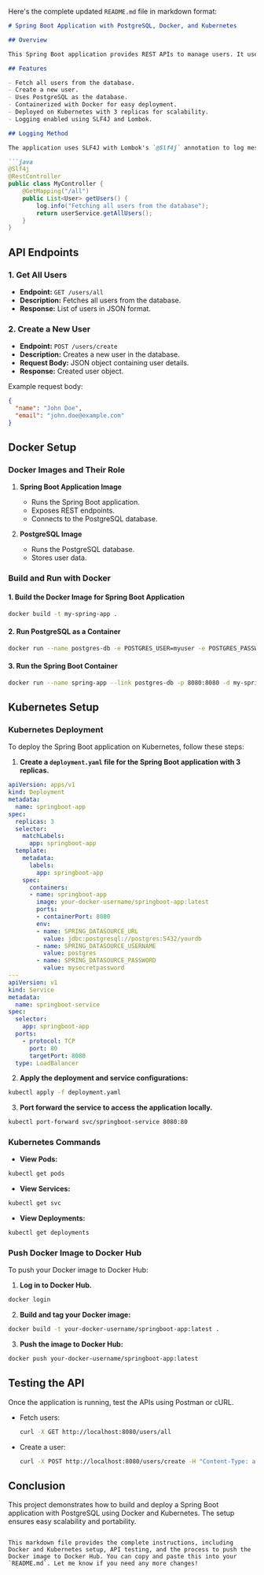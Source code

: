 Here's the complete updated `README.md` file in markdown format:

```markdown
# Spring Boot Application with PostgreSQL, Docker, and Kubernetes

## Overview

This Spring Boot application provides REST APIs to manage users. It uses PostgreSQL as the database and is containerized using Docker. The application includes logging for debugging and tracking API calls. It is also deployed on Kubernetes with 3 replicas for high availability and scalability.

## Features

- Fetch all users from the database.
- Create a new user.
- Uses PostgreSQL as the database.
- Containerized with Docker for easy deployment.
- Deployed on Kubernetes with 3 replicas for scalability.
- Logging enabled using SLF4J and Lombok.

## Logging Method

The application uses SLF4J with Lombok's `@Slf4j` annotation to log messages.

```java
@Slf4j
@RestController
public class MyController {
    @GetMapping("/all")
    public List<User> getUsers() {
        log.info("Fetching all users from the database");
        return userService.getAllUsers();
    }
}
```

## API Endpoints

### 1. Get All Users

- **Endpoint:** `GET /users/all`
- **Description:** Fetches all users from the database.
- **Response:** List of users in JSON format.

### 2. Create a New User

- **Endpoint:** `POST /users/create`
- **Description:** Creates a new user in the database.
- **Request Body:** JSON object containing user details.
- **Response:** Created user object.

Example request body:

```json
{
  "name": "John Doe",
  "email": "john.doe@example.com"
}
```

## Docker Setup

### Docker Images and Their Role

1. **Spring Boot Application Image**

    - Runs the Spring Boot application.
    - Exposes REST endpoints.
    - Connects to the PostgreSQL database.

2. **PostgreSQL Image**

    - Runs the PostgreSQL database.
    - Stores user data.

### Build and Run with Docker

#### 1. Build the Docker Image for Spring Boot Application

```sh
docker build -t my-spring-app .
```

#### 2. Run PostgreSQL as a Container

```sh
docker run --name postgres-db -e POSTGRES_USER=myuser -e POSTGRES_PASSWORD=mypassword -e POSTGRES_DB=mydatabase -p 5432:5432 -d postgres
```

#### 3. Run the Spring Boot Container

```sh
docker run --name spring-app --link postgres-db -p 8080:8080 -d my-spring-app
```

## Kubernetes Setup

### Kubernetes Deployment

To deploy the Spring Boot application on Kubernetes, follow these steps:

1. **Create a `deployment.yaml` file for the Spring Boot application with 3 replicas.**

```yaml
apiVersion: apps/v1
kind: Deployment
metadata:
  name: springboot-app
spec:
  replicas: 3
  selector:
    matchLabels:
      app: springboot-app
  template:
    metadata:
      labels:
        app: springboot-app
    spec:
      containers:
      - name: springboot-app
        image: your-docker-username/springboot-app:latest
        ports:
        - containerPort: 8080
        env:
        - name: SPRING_DATASOURCE_URL
          value: jdbc:postgresql://postgres:5432/yourdb
        - name: SPRING_DATASOURCE_USERNAME
          value: postgres
        - name: SPRING_DATASOURCE_PASSWORD
          value: mysecretpassword
---
apiVersion: v1
kind: Service
metadata:
  name: springboot-service
spec:
  selector:
    app: springboot-app
  ports:
    - protocol: TCP
      port: 80
      targetPort: 8080
  type: LoadBalancer
```

2. **Apply the deployment and service configurations:**

```bash
kubectl apply -f deployment.yaml
```

3. **Port forward the service to access the application locally.**

```bash
kubectl port-forward svc/springboot-service 8080:80
```

### Kubernetes Commands

- **View Pods:**

```bash
kubectl get pods
```

- **View Services:**

```bash
kubectl get svc
```

- **View Deployments:**

```bash
kubectl get deployments
```

### Push Docker Image to Docker Hub

To push your Docker image to Docker Hub:

1. **Log in to Docker Hub.**

```bash
docker login
```

2. **Build and tag your Docker image:**

```bash
docker build -t your-docker-username/springboot-app:latest .
```

3. **Push the image to Docker Hub:**

```bash
docker push your-docker-username/springboot-app:latest
```

## Testing the API

Once the application is running, test the APIs using Postman or cURL.

- Fetch users:
  ```sh
  curl -X GET http://localhost:8080/users/all
  ```
- Create a user:
  ```sh
  curl -X POST http://localhost:8080/users/create -H "Content-Type: application/json" -d '{"name":"John Doe", "email":"john.doe@example.com"}'
  ```

## Conclusion

This project demonstrates how to build and deploy a Spring Boot application with PostgreSQL using Docker and Kubernetes. The setup ensures easy scalability and portability.

```

This markdown file provides the complete instructions, including Docker and Kubernetes setup, API testing, and the process to push the Docker image to Docker Hub. You can copy and paste this into your `README.md`. Let me know if you need any more changes!